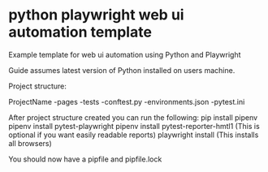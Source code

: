 # python playwright web ui automation template

Example template for web ui automation using Python and Playwright

Guide assumes latest version of Python installed on users machine.

Project structure:

ProjectName
-pages
-tests
-conftest.py
-environments.json
-pytest.ini

After project structure created you can run the following:
pip install pipenv
pipenv install pytest-playwright
pipenv install pytest-reporter-hmtl1 (This is optional if you want easily readable reports)
playwright install (This installs all browsers)

You should now have a pipfile and pipfile.lock



